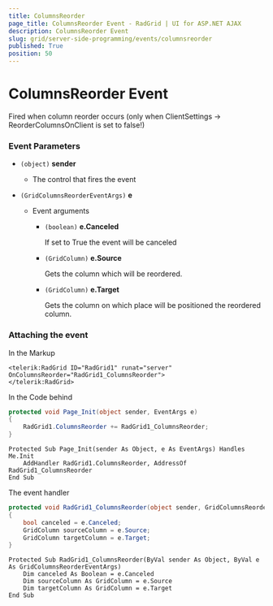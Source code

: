 ```yaml
---
title: ColumnsReorder
page_title: ColumnsReorder Event - RadGrid | UI for ASP.NET AJAX
description: ColumnsReorder Event
slug: grid/server-side-programming/events/columnsreorder
published: True
position: 50
---
```


# ColumnsReorder Event

Fired when column reorder occurs (only when ClientSettings -> ReorderColumnsOnClient is set to false!)

### Event Parameters

* `(object)` **sender**

    * The control that fires the event

* `(GridColumnsReorderEventArgs)` **e**

    * Event arguments 

        * `(boolean)` **e.Canceled**
            
            If set to True the event will be canceled

        * `(GridColumn)` **e.Source**

            Gets the column which will be reordered.

        * `(GridColumn)` **e.Target**

            Gets the column on which place will be positioned the reordered column.


### Attaching the event

In the Markup

````ASP.NET
<telerik:RadGrid ID="RadGrid1" runat="server" OnColumnsReorder="RadGrid1_ColumnsReorder">
</telerik:RadGrid>
````

In the Code behind

````C#
protected void Page_Init(object sender, EventArgs e)
{
    RadGrid1.ColumnsReorder += RadGrid1_ColumnsReorder;
}
````
````VB
Protected Sub Page_Init(sender As Object, e As EventArgs) Handles Me.Init
    AddHandler RadGrid1.ColumnsReorder, AddressOf RadGrid1_ColumnsReorder
End Sub
````

The event handler

````C#
protected void RadGrid1_ColumnsReorder(object sender, GridColumnsReorderEventArgs e)
{
    bool canceled = e.Canceled;
    GridColumn sourceColumn = e.Source;
    GridColumn targetColumn = e.Target;
}
````
````VB
Protected Sub RadGrid1_ColumnsReorder(ByVal sender As Object, ByVal e As GridColumnsReorderEventArgs)
    Dim canceled As Boolean = e.Canceled
    Dim sourceColumn As GridColumn = e.Source
    Dim targetColumn As GridColumn = e.Target
End Sub
````

  
